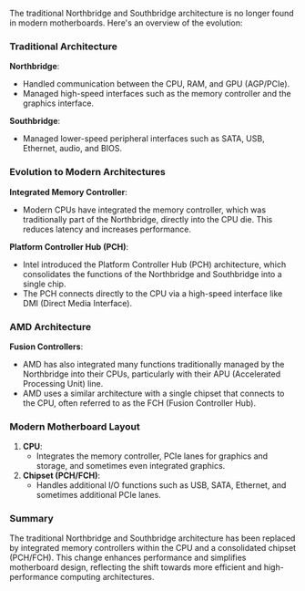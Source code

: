 The traditional Northbridge and Southbridge architecture is no longer  found in modern motherboards. Here's an overview of the evolution:

### Traditional Architecture

**Northbridge**:
- Handled communication between the CPU, RAM, and GPU (AGP/PCIe).
- Managed high-speed interfaces such as the memory controller and the graphics interface.

**Southbridge**:
- Managed lower-speed peripheral interfaces such as SATA, USB, Ethernet, audio, and BIOS.

### Evolution to Modern Architectures

**Integrated Memory Controller**:
- Modern CPUs have integrated the memory controller, which was traditionally part of the Northbridge, directly into the CPU die. This reduces latency and increases performance.

**Platform Controller Hub (PCH)**:
- Intel introduced the Platform Controller Hub (PCH) architecture, which consolidates the functions of the Northbridge and Southbridge into a single chip.
- The PCH connects directly to the CPU via a high-speed interface like DMI (Direct Media Interface).

### AMD Architecture

**Fusion Controllers**:
- AMD has also integrated many functions traditionally managed by the Northbridge into their CPUs, particularly with their APU (Accelerated Processing Unit) line.
- AMD uses a similar architecture with a single chipset that connects to the CPU, often referred to as the FCH (Fusion Controller Hub).

### Modern Motherboard Layout

1. **CPU**:
   - Integrates the memory controller, PCIe lanes for graphics and storage, and sometimes even integrated graphics.
2. **Chipset (PCH/FCH)**:
   - Handles additional I/O functions such as USB, SATA, Ethernet, and sometimes additional PCIe lanes.

### Summary

The traditional Northbridge and Southbridge architecture has been replaced by integrated memory controllers within the CPU and a consolidated chipset (PCH/FCH). This change enhances performance and simplifies motherboard design, reflecting the shift towards more efficient and high-performance computing architectures.
